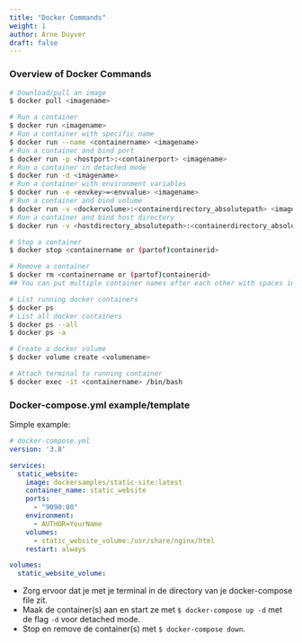```yaml
---
title: "Docker Commands"
weight: 1
author: Arne Duyver
draft: false
---
```


### Overview of Docker Commands

```bash
# Download/pull an image
$ docker pull <imagename>

# Run a container
$ docker run <imagename>
# Run a container with specific name
$ docker run --name <containername> <imagename>
# Run a container and bind port
$ docker run -p <hostport>:<containerport> <imagename>
# Run a container in detached mode
$ docker run -d <imagename>
# Run a container with environment variables
$ docker run -e <envkey>=<envvalue> <imagename>
# Run a container and bind volume
$ docker run -v <dockervolume>:<containerdirectory_absolutepath> <imagename>
# Run a container and bind host directory
$ docker run -v <hostdirectory_absolutepath>:<containerdirectory_absolutepath> <imagename>

# Stop a container
$ docker stop <containername or (partof)containerid>

# Remove a container
$ docker rm <containername or (partof)containerid>
## You can put multiple container names after each other with spaces in between to start/stop/remove multiple containers at once

# List running docker containers
$ docker ps
# List all docker containers
$ docker ps --all
$ docker ps -a

# Create a docker volume
$ docker volume create <volumename>

# Attach terminal to running container
$ docker exec -it <containername> /bin/bash
```

### Docker-compose.yml example/template
Simple example:
```yml
# docker-compose.yml
version: '3.8'

services:
  static_website:
    image: dockersamples/static-site:latest
    container_name: static_website
    ports:
      - "9090:80"
    environment:
      - AUTHOR=YourName
    volumes:
      - static_website_volume:/usr/share/nginx/html
    restart: always

volumes:
  static_website_volume:
```
- Zorg ervoor dat je met je terminal in de directory van je docker-compose file zit.
- Maak de container(s) aan en start ze met `$ docker-compose up -d` met de flag `-d` voor detached mode.
- Stop en remove de container(s) met `$ docker-compose down`.

<!--TODO: ### Docker build file commands

```

``` -->